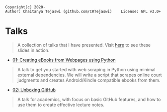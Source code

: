     Copyright(c) 2020-
    Author: Chaitanya Tejaswi (github.com/CRTejaswi)    License: GPL v3.0+

# Talks
> A collection of talks that I have presented. Visit [here](https://crtejaswi.github.io/Talks/) to see these slides in action.

- [01: Creating eBooks from Webpages using Python](/webscraping1.html)
> A talk to get you started with web scraping in Python using minimal external dependencies. We will write a script that scrapes online court judgments and creates Android/Kindle compatible ebooks from them.

- [02: Unboxing GitHub](02/github.html)
> A talk for academics, with focus on basic GitHub features, and how to use them to create effective lecture notes.